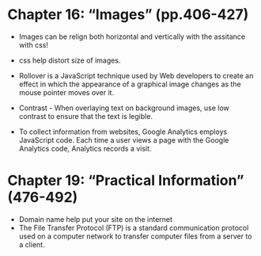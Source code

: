 # Chapter 16: “Images” (pp.406-427)

- Images can be relign both horizontal and vertically with the assitance with css!

- css help distort size of images.

- Rollover is a JavaScript technique used by Web developers to create an effect in which the appearance of a graphical image changes as the mouse pointer moves over it.

- Contrast - When overlaying text on background images, use low contrast to ensure that the text is legible.

- To collect information from websites, Google Analytics employs JavaScript code. Each time a user views a page with the Google Analytics code, Analytics records a visit.





# Chapter 19: “Practical Information” (476-492)

- Domain name help put your site on the internet 
- The File Transfer Protocol (FTP) is a standard communication protocol used on a computer network to transfer computer files from a server to a client.